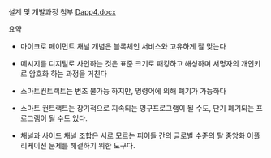 설계 및 개발과정 첨부
[Dapp4.docx](https://github.com/JangDeukchun/BlockChain/files/8558504/Dapp4.docx)

요약

* 마이크로 페이먼트 채널 개념은 블록체인 서비스와 고유하게 잘 맞는다

* 메시지를 디지털로 사인하는 것은 표준 크기로 패킹하고 해싱하며 서명자의 개인키로 암호화 하는 과정을 거친다

* 스마트컨트랙트는 변조 불가능 하지만, 명령어에 의해 폐기가 가능하다

* 스마트 컨트랙트는 장기적으로 지속되는 영구프로그램이 될 수도, 단기 폐기되는 프로그램이 될 수도 있다.

* 채널과 사이드 채널 조합은 서로 모르는 피어들 간의 글로벌 수준의 탈 중앙화 어플리케이션 문제를 해결하기 위한 도구다.

